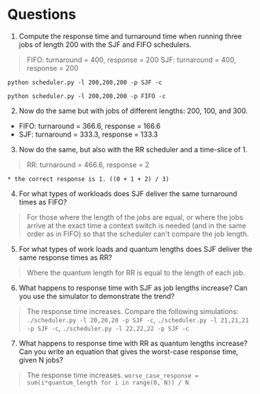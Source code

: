 # Questions

1. Compute the response time and turnaround time when running three jobs of length 200 with the SJF and FIFO schedulers.
> FIFO: turnaround = 400, response = 200
> SJF: turnaround = 400, response = 200
   
   `python scheduler.py -l 200,200,200 -p SJF -c`
   
   `python scheduler.py -l 200,200,200 -p FIFO -c`

2. Now do the same but with jobs of different lengths: 200, 100, and 300.
-  FIFO: turnaround = 366.6, response = 166.6
-  SJF: turnaround = 333.3, response = 133.3

3. Now do the same, but also with the RR scheduler and a time-slice of 1.
> RR: turnaround = 466.6, response = 2

    * the correct response is 1. ((0 + 1 + 2) / 3)

4. For what types of workloads does SJF deliver the same turnaround times as FIFO?
> For those where the length of the jobs are equal, or where the jobs arrive at the exact time a context switch is needed (and in the same order as in FIFO) so that the scheduler can't compare the job length. 

5. For what types of work loads and quantum lengths does SJF deliver the same response times as RR?
> Where the quantum length for RR is equal to the length of each job.

6. What happens to response time with SJF as job lengths increase? Can you use the simulator to demonstrate the trend?
> The response time increases. Compare the following simulations: `./scheduler.py -l 20,20,20 -p SJF -c`, `./scheduler.py -l 21,21,21 -p SJF -c`, `./scheduler.py -l 22,22,22 -p SJF -c`

7. What happens to response time with RR as quantum lengths increase? Can you write an equation that gives the worst-case response time, given N jobs?
> The response time increases. `worse_case_response = sum(i*quantum_length for i in range(0, N)) / N` 
